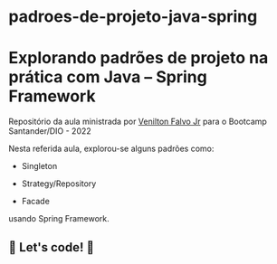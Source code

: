 # padroes-de-projeto-java-spring

# Explorando padrões de projeto na prática com Java – Spring Framework

Repositório da aula ministrada por <a href="https://github.com/falvojr" target="_blank">Venilton Falvo Jr</a> 
para o Bootcamp Santander/DIO - 2022 

Nesta referida aula, explorou-se alguns padrões como:

- Singleton

- Strategy/Repository

- Facade

 usando Spring Framework.


## 🚀 Let's code! 🚀
